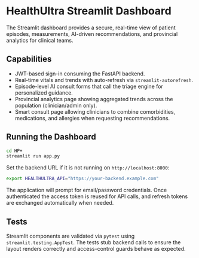 # HealthUltra Streamlit Dashboard

The Streamlit dashboard provides a secure, real-time view of patient episodes, measurements, AI-driven recommendations, and provincial analytics for clinical teams.

## Capabilities

- JWT-based sign-in consuming the FastAPI backend.
- Real-time vitals and trends with auto-refresh via `streamlit-autorefresh`.
- Episode-level AI consult forms that call the triage engine for personalized guidance.
- Provincial analytics page showing aggregated trends across the population (clinician/admin only).
- Smart consult page allowing clinicians to combine comorbidities, medications, and allergies when requesting recommendations.

## Running the Dashboard

```bash
cd HP+
streamlit run app.py
```

Set the backend URL if it is not running on `http://localhost:8000`:

```bash
export HEALTHULTRA_API="https://your-backend.example.com"
```

The application will prompt for email/password credentials. Once authenticated the access token is reused for API calls, and refresh tokens are exchanged automatically when needed.

## Tests

Streamlit components are validated via `pytest` using `streamlit.testing.AppTest`. The tests stub backend calls to ensure the layout renders correctly and access-control guards behave as expected.

